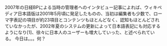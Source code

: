 2007年の日経BPによる当時の管理者へのインタビュー記事によれば、ウィキペディア日本語版は2001年5月頃に発足したものの、当初は編集者も少数で、ローマ字表記の項目が約23項目とコンテンツもほとんどなく、認知もほとんどされていなかったが、2002年夏のシステムの更新によって日本語表記にも対応するようになり[1]、徐々に日本人のユーザーも増大していった、と述べられている。 
今日は。。。何？
